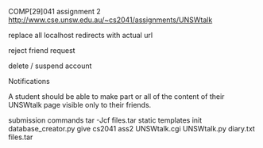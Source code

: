 COMP[29]041 assignment 2
http://www.cse.unsw.edu.au/~cs2041/assignments/UNSWtalk

replace all localhost redirects with actual url

reject friend request

delete / suspend account

Notifications

A student should be able to make part or all of the content of their UNSWtalk page visible only to their friends.

submission commands
tar -Jcf files.tar static templates init database_creator.py
give cs2041 ass2 UNSWtalk.cgi UNSWtalk.py diary.txt files.tar
